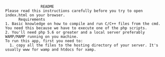                     README
    Please read this instructions carefully before you try to open index.html on your browser.
          Requirements
    1. Basic knowledge on how to compile and run C/C++ files from the cmd. You need this because we have to execute one of the php scripts.
    2. You'll need php 5.6 or greater and a local server preferably WAMP/MAMP running on you machine.
    To run this app, first you need to:
      1. copy all the files to the hosting directory of your server. It's usually www for wamp and htdocs for xamp.
